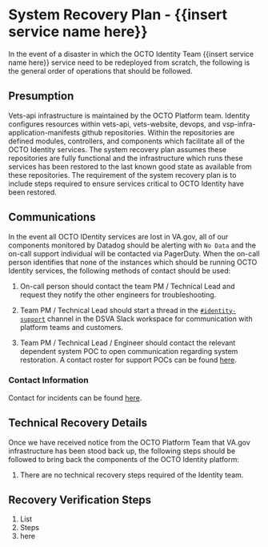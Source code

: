 # System Recovery Plan - {{insert service name here}}

In the event of a disaster in which the OCTO Identity Team {{insert service name here}} service need to be redeployed from scratch, the following is the general order of operations that should be followed.

## Presumption

Vets-api infrastructure is maintained by the OCTO Platform team. Identity configures resources within vets-api, vets-website, devops, and vsp-infra-application-manifests github repositories. Within the repositories are defined modules, controllers, and components which facilitate all of the OCTO Identity services. The system recovery plan assumes these repositories are fully functional and the infrastructure which runs these services has been restored to the last known good state as available from these repositories. The requirement of the system recovery plan is to include steps required to ensure services critical to OCTO Identity have been restored.

## Communications

In the event all OCTO IDentity services are lost in VA.gov, all of our components monitored by Datadog should be alerting with `No Data` and the on-call support individual will be contacted via PagerDuty. When the on-call person identifies that none of the instances which should be running OCTO Identity services, the following methods of contact should be used:

1. On-call person should contact the team PM / Technical Lead and request they notify the other engineers for troubleshooting.

2. Team PM / Technical Lead should start a thread in the [`#identity-support`](https://dsva.slack.com/archives/CSFV4QTKN) channel in the DSVA Slack workspace for communication with platform teams and customers.

3. Team PM / Technical Lead / Engineer should contact the relevant dependent system POC to open communication regarding system restoration. A contact roster for support POCs can be found [here](https://github.com/department-of-veterans-affairs/va.gov-team-sensitive/blob/master/teams/vsp/teams/Identity/Support-Contacts.md).

### Contact Information

Contact for incidents can be found [here](https://github.com/department-of-veterans-affairs/va.gov-team-sensitive/blob/master/teams/vsp/teams/Identity/Support-Contacts.md#identity-team-incident-contacts).

## Technical Recovery Details

Once we have received notice from the OCTO Platform Team that VA.gov infrastructure has been stood back up, the following steps should be followed to bring back the components of the OCTO Identity platform:

1. There are no technical recovery steps required of the Identity team.

## Recovery Verification Steps

1. List
2. Steps
3. here

